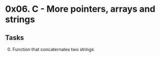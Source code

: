 
# 0x06. C - More pointers, arrays and strings

## Tasks
0. Function that concaternates two strings
